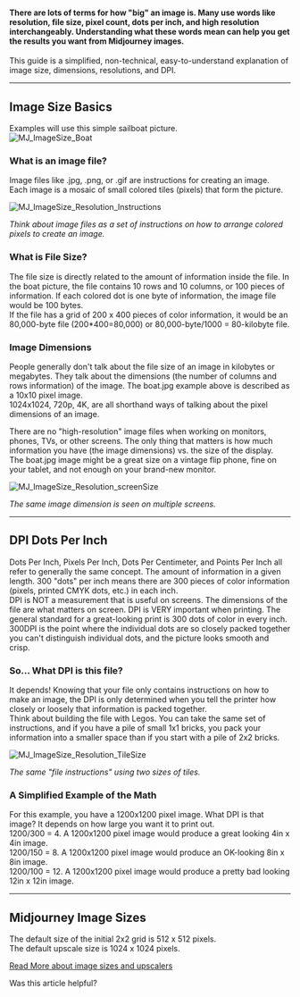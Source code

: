#### There are lots of terms for how "big" an image is. Many use words like resolution, file size, pixel count, dots per inch, and high resolution interchangeably. Understanding what these words mean can help you get the results you want from Midjourney images.

This guide is a simplified, non-technical, easy-to-understand explanation of image size, dimensions, resolutions, and DPI.

___

## Image Size Basics

Examples will use this simple sailboat picture.  
![MJ_ImageSize_Boat](https://cdn.document360.io/3040c2b6-fead-4744-a3a9-d56d621c6c7e/Images/Documentation/MJ_ImageSize_Boat.png)

### What is an image file?

Image files like .jpg, .png, or .gif are instructions for creating an image.  
Each image is a mosaic of small colored tiles (pixels) that form the picture.

![MJ_ImageSize_Resolution_Instructions](https://cdn.document360.io/3040c2b6-fead-4744-a3a9-d56d621c6c7e/Images/Documentation/MJ_ImageSize_Resolution_Instructions.png)

_Think about image files as a set of instructions on how to arrange colored pixels to create an image._

### What is File Size?

The file size is directly related to the amount of information inside the file. In the boat picture, the file contains 10 rows and 10 columns, or 100 pieces of information. If each colored dot is one byte of information, the image file would be 100 bytes.  
If the file has a grid of 200 x 400 pieces of color information, it would be an 80,000-byte file (200\*400=80,000) or 80,000-byte/1000 = 80-kilobyte file.

### Image Dimensions

People generally don't talk about the file size of an image in kilobytes or megabytes. They talk about the dimensions (the number of columns and rows information) of the image. The boat.jpg example above is described as a 10x10 pixel image.  
1024x1024, 720p, 4K, are all shorthand ways of talking about the pixel dimensions of an image.  
  
There are no "high-resolution" image files when working on monitors, phones, TVs, or other screens. The only thing that matters is how much information you have (the image dimensions) vs. the size of the display.  
The boat.jpg image might be a great size on a vintage flip phone, fine on your tablet, and not enough on your brand-new monitor.

![MJ_ImageSize_Resolution_screenSize](https://cdn.document360.io/3040c2b6-fead-4744-a3a9-d56d621c6c7e/Images/Documentation/MJ_ImageSize_Resolution_screenSize.png)

_The same image dimension is seen on multiple screens._

___

## DPI Dots Per Inch

Dots Per Inch, Pixels Per Inch, Dots Per Centimeter, and Points Per Inch all refer to generally the same concept. The amount of information in a given length. 300 "dots" per inch means there are 300 pieces of color information (pixels, printed CMYK dots, etc.) in each inch.  
DPI is NOT a measurement that is useful on screens. The dimensions of the file are what matters on screen. DPI is VERY important when printing. The general standard for a great-looking print is 300 dots of color in every inch. 300DPI is the point where the individual dots are so closely packed together you can't distinguish individual dots, and the picture looks smooth and crisp.

### So... What DPI is this file?

It depends! Knowing that your file only contains instructions on how to make an image, the DPI is only determined when you tell the printer how closely or loosely that information is packed together.  
Think about building the file with Legos. You can take the same set of instructions, and if you have a pile of small 1x1 bricks, you pack your information into a smaller space than if you start with a pile of 2x2 bricks.

![MJ_ImageSize_Resolution_TileSize](https://cdn.document360.io/3040c2b6-fead-4744-a3a9-d56d621c6c7e/Images/Documentation/MJ_ImageSize_Resolution_TileSize.png)

_The same "file instructions" using two sizes of tiles._

### A Simplified Example of the Math

For this example, you have a 1200x1200 pixel image. What DPI is that image? It depends on how large you want it to print out.  
1200/300 = 4. A 1200x1200 pixel image would produce a great looking 4in x 4in image.  
1200/150 = 8. A 1200x1200 pixel image would produce an OK-looking 8in x 8in image.  
1200/100 = 12. A 1200x1200 pixel image would produce a pretty bad looking 12in x 12in image.

___

## Midjourney Image Sizes

The default size of the initial 2x2 grid is 512 x 512 pixels.  
The default upscale size is 1024 x 1024 pixels.

[Read More about image sizes and upscalers](https://docs.midjourney.com/docs/upscalers)

Was this article helpful?